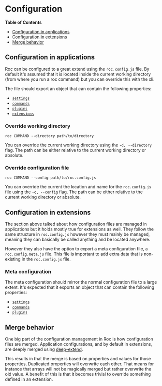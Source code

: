 # Configuration

**Table of Contents**
* [Configuration in applications](#configuration-in-applications)
* [Configuration in extensions](#configuration-in-extensions)
* [Merge behavior](#merge-behavior)

## Configuration in applications

Roc can be configured to a great extend using the `roc.config.js` file. By default it's assumed that it is located inside the current working directory (from where you run a roc command) but you can override this with the cli.

The file should export an object that can contain the following properties:

* [`settings`](/docs/config/settings.md)
* [`commands`](/docs/config/commands.md)
* [`plugins`](/docs/config/plugins.md)
* [`extensions`](/docs/config/extensions.md)

### Override working directory
```
roc COMMAND --directory path/to/directory
```
You can override the current working directory using the `-d, --directory` flag. The path can be either relative to the current working directory or absolute.

### Override configuration file
```
roc COMMAND --config path/to/roc.config.js
```
You can override the current the location and name for the `roc.config.js` file using the `-c, --config` flag. The path can be either relative to the current working directory or absolute.

## Configuration in extensions
The section above talked about how configuration files are managed in applications but it holds mostly true for extensions as well. They follow the same structure in `roc.config.js` however they must mainly be managed, meaning they can basically be called anything and be located anywhere.

However they also have the option to export a meta configuration file, a `roc.config.meta.js` file. This file is important to add extra data that is non-existing in the `roc.config.js` file.

### Meta configuration
The meta configuration should mirror the normal configuration file to a large extent. It's expected that it exports an object that can contain the following properties:

* [`settings`](/docs/config/settings.md#meta)
* [`commands`](/docs/config/commands.md#meta)
* [`plugins`](/docs/config/plugins.md#meta)

## Merge behavior
One big part of the configuration management in Roc is how configuration files are merged. Application configurations, and by default in extensions, are deeply merged using [deep-extend](https://www.npmjs.com/package/deep-extend).

This results in that the merge is based on properties and values for those properties. Duplicated properties will overwrite each other. That means for instance that arrays will not be magically merged but rather overwrite the old value. A benefit of this is that it becomes trivial to override something defined in an extension.
